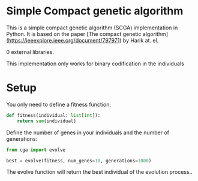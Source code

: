 # Simple Compact genetic algorithm

This is a simple compact genetic algorithm (SCGA) implementation in Python. 
It is based on the paper [The compact genetic algorithm]
(https://ieeexplore.ieee.org/document/797971) by Harik at. el.

0 external libraries.

This implementation only works for binary codification in the individuals

# Setup

You only need to define a fitness function:

```py
def fitness(individual: list[int]):
    return sum(individual)
```

Define the number of genes in your individuals and the number of generations:

```py
from cga import evolve

best = evolve(fitness, num_genes=10, generations=1000)
```

The evolve function will return the best individual of the evolution process..
